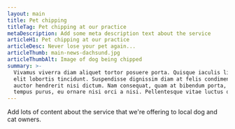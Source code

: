 ```yaml
---
layout: main
title: Pet chipping
titleTag: Pet chipping at our practice
metaDescription: Add some meta description text about the service
articleH1: Pet chipping at our practice
articleDesc: Never lose your pet again...
articleThumb: main-news-dachsund.jpg
articleThumbAlt: Image of dog being chipped
summary: >-
  Vivamus viverra diam aliquet tortor posuere porta. Quisque iaculis ligula et
  elit lobortis tincidunt. Suspendisse dignissim diam at felis condimentum,
  auctor hendrerit nisi dictum. Nam consequat, quam at bibendum porta, nisl ante
  tempus purus, eu ornare nisi orci a nisi. Pellentesque vitae luctus qu...
---
```


Add lots of content about the service that we're offering to local dog and cat owners.